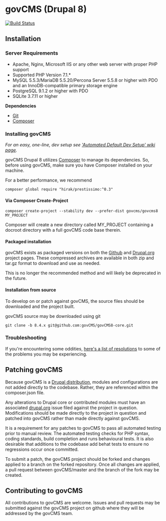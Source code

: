 # govCMS (Drupal 8)

[![Build Status](https://travis-ci.org/govCMS/govCMS8.svg?branch=8.4.x)](https://travis-ci.org/govCMS/govCMS8)

## Installation

### Server Requirements

* Apache, Nginx, Microsoft IIS or any other web server with proper PHP support
* Supported PHP Version 7.1.*
* MySQL 5.5.3/MariaDB 5.5.20/Percona Server 5.5.8 or higher with PDO and an InnoDB-compatible primary storage engine
* PostgreSQL 9.1.2 or higher with PDO
* SQLite 3.7.11 or higher

**Dependencies**

* [Git](http://git-scm.com/)
* [Composer](https://getcomposer.org/)

### Installing govCMS

_For an easy, one-line, dev setup see ['Automated Default Dev Setup' wiki page](https://github.com/govCMS/govCMS8-core/wiki/Automated-Default-Dev-Setup)._

govCMS Drupal 8 utilizes [Composer](https://getcomposer.org/) to manage its dependencies. So, before using govCMS, make sure you have Composer installed on your machine.

For a better performance, we recommend

    composer global require "hirak/prestissimo:^0.3"


#### Via Composer Create-Project

    composer create-project --stability dev --prefer-dist govcms/govcms8 MY_PROJECT

Composer will create a new directory called MY_PROJECT containing a docroot directory with a full govCMS code base therein.

#### Packaged installation

govCMS exists as packaged versions on both the [Github](https://github.com/govCMS/govCMS8) and [Drupal.org](https://www.drupal.org/project/govcms) project pages. These compressed archives are available in both zip and tar.gz format to download and use as needed.

This is no longer the recommended method and will likely be deprecated in the future.

#### Installation from source

To develop on or patch against govCMS, the source files should be downloaded and the project built.

govCMS source may be downloaded using git

    git clone -b 8.4.x git@github.com:govCMS/govCMS8-core.git

### Troubleshooting

If you're encountering some oddities, [here's a list of resolutions](https://github.com/govCMS/govCMS8-core/wiki/Troubleshooting) to some of the problems you may be experiencing.

## Patching govCMS

Because govCMS is a [Drupal distribution](https://www.drupal.org/documentation/build/distributions), modules and configurations are not added directly to the codebase. Rather, they are referenced within the composer.json file.

Any alterations to Drupal core or contributed modules must have an associated [drupal.org](https://www.drupal.org) issue filed against the project in question. Modifications should be made directly to the project in question and patched into govCMS rather than made directly against govCMS.

It is a requirement for any patches to govCMS to pass all automated testing prior to manual review. The automated testing checks for PHP syntax, coding standards, build completion and runs behavioural tests. It is also desirable that additions to the codebase add behat tests to ensure no regressions occur once committed.

To submit a patch, the govCMS project should be forked and changes applied to a branch on the forked repository. Once all changes are applied, a pull request between govCMS/master and the branch of the fork may be created.


## Contributing to govCMS

All contributions to govCMS are welcome. Issues and pull requests may be submitted against the govCMS project on github where they will be addressed by the govCMS team.
